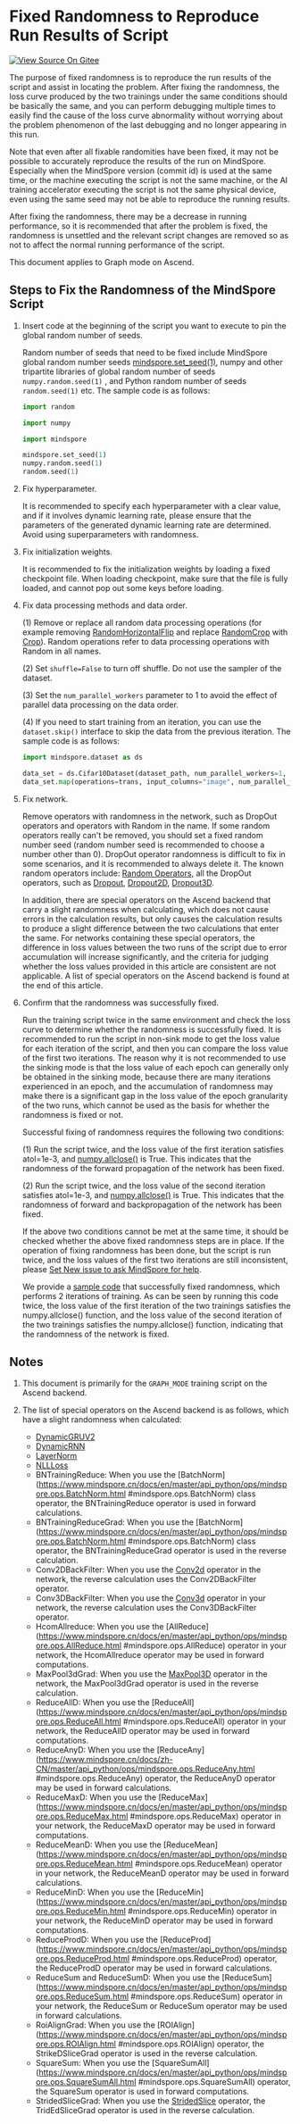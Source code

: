 # Fixed Randomness to Reproduce Run Results of Script

[![View Source On Gitee](https://mindspore-website.obs.cn-north-4.myhuaweicloud.com/website-images/master/resource/_static/logo_source_en.svg)](https://gitee.com/mindspore/docs/blob/master/docs/mindinsight/docs/source_en/fixing_randomness.md)

The purpose of fixed randomness is to reproduce the run results of the script and assist in locating the problem. After fixing the randomness, the loss curve produced by the two trainings under the same conditions should be basically the same, and you can perform debugging multiple times to easily find the cause of the loss curve abnormality without worrying about the problem phenomenon of the last debugging and no longer appearing in this run.

Note that even after all fixable randomities have been fixed, it may not be possible to accurately reproduce the results of the run on MindSpore. Especially when the MindSpore version (commit id) is used at the same time, or the machine executing the script is not the same machine, or the AI training accelerator executing the script is not the same physical device, even using the same seed may not be able to reproduce the running results.

After fixing the randomness, there may be a decrease in running performance, so it is recommended that after the problem is fixed, the randomness is unsettled and the relevant script changes are removed so as not to affect the normal running performance of the script.

This document applies to Graph mode on Ascend.

## Steps to Fix the Randomness of the MindSpore Script

1. Insert code at the beginning of the script you want to execute to pin the global random number of seeds.

    Random number of seeds that need to be fixed include MindSpore global random number seeds [mindspore.set_seed(1)](https://www.mindspore.cn/docs/en/master/api_python/mindspore/mindspore.set_seed.html#mindspore.set_seed), numpy and other tripartite libraries of global random number of seeds `numpy.random.seed(1)` , and Python random number of seeds `random.seed(1)` etc. The sample code is as follows:

    ```python
    import random

    import numpy

    import mindspore

    mindspore.set_seed(1)
    numpy.random.seed(1)
    random.seed(1)
    ```

2. Fix hyperparameter.

    It is recommended to specify each hyperparameter with a clear value, and if it involves dynamic learning rate, please ensure that the parameters of the generated dynamic learning rate are determined. Avoid using superparameters with randomness.

3. Fix initialization weights.

    It is recommended to fix the initialization weights by loading a fixed checkpoint file. When loading checkpoint, make sure that the file is fully loaded, and cannot pop out some keys before loading.

4. Fix data processing methods and data order.

    (1) Remove or replace all random data processing operations (for example removing [RandomHorizontalFlip](https://mindspore.cn/docs/en/master/api_python/dataset_vision/mindspore.dataset.vision.RandomHorizontalFlip.html#mindspore.dataset.vision.RandomHorizontalFlip) and replace [RandomCrop](https://mindspore.cn/docs/en/master/api_python/dataset_vision/mindspore.dataset.vision.RandomCrop.html#mindspore.dataset.vision.RandomCrop) with [Crop](https://mindspore.cn/docs/en/master/api_python/dataset_vision/mindspore.dataset.vision.Crop.html#mindspore.dataset.vision.Crop)). Random operations refer to data processing operations with Random in all names.

    (2) Set `shuffle=False` to turn off shuffle. Do not use the sampler of the dataset.

    (3) Set the `num_parallel_workers` parameter to 1 to avoid the effect of parallel data processing on the data order.

    (4) If you need to start training from an iteration, you can use the `dataset.skip()` interface to skip the data from the previous iteration.
    The sample code is as follows:

    ```python
    import mindspore.dataset as ds

    data_set = ds.Cifar10Dataset(dataset_path, num_parallel_workers=1, shuffle=False)
    data_set.map(operations=trans, input_columns="image", num_parallel_workers=1)
    ```

5. Fix network.

    Remove operators with randomness in the network, such as DropOut operators and operators with Random in the name. If some random operators really can't be removed, you should set a fixed random number seed (random number seed is recommended to choose a number other than 0). DropOut operator randomness is difficult to fix in some scenarios, and it is recommended to always delete it. The known random operators include: [Random Operators](https://www.mindspore.cn/docs/en/master/api_python/mindspore.ops.primitive.html#random-generation-operator), all the DropOut operators, such as [Dropout](https://www.mindspore.cn/docs/en/master/api_python/ops/mindspore.ops.Dropout.html#mindspore.ops.Dropout), [Dropout2D](https://www.mindspore.cn/docs/en/master/api_python/ops/mindspore.ops.Dropout2D.html#mindspore.ops.Dropout2D), [Dropout3D](https://www.mindspore.cn/docs/en/master/api_python/ops/mindspore.ops.Dropout3D.html#mindspore.ops.Dropout3D).

    In addition, there are special operators on the Ascend backend that carry a slight randomness when calculating, which does not cause errors in the calculation results, but only causes the calculation results to produce a slight difference between the two calculations that enter the same. For networks containing these special operators, the difference in loss values between the two runs of the script due to error accumulation will increase significantly, and the criteria for judging whether the loss values provided in this article are consistent are not applicable. A list of special operators on the Ascend backend is found at the end of this article.

6. Confirm that the randomness was successfully fixed.

    Run the training script twice in the same environment and check the loss curve to determine whether the randomness is successfully fixed. It is recommended to run the script in non-sink mode to get the loss value for each iteration of the script, and then you can compare the loss value of the first two iterations. The reason why it is not recommended to use the sinking mode is that the loss value of each epoch can generally only be obtained in the sinking mode, because there are many iterations experienced in an epoch, and the accumulation of randomness may make there is a significant gap in the loss value of the epoch granularity of the two runs, which cannot be used as the basis for whether the randomness is fixed or not.

    Successful fixing of randomness requires the following two conditions:

    (1) Run the script twice, and the loss value of the first iteration satisfies atol=1e-3, and [numpy.allclose()](https://numpy.org/doc/stable/reference/generated/numpy.allclose.html) is True. This indicates that the randomness of the forward propagation of the network has been fixed.

    (2) Run the script twice, and the loss value of the second iteration satisfies atol=1e-3, and [numpy.allclose()](https://numpy.org/doc/stable/reference/generated/numpy.allclose.html) is True. This indicates that the randomness of forward and backpropagation of the network has been fixed.

    If the above two conditions cannot be met at the same time, it should be checked whether the above fixed randomness steps are in place. If the operation of fixing randomness has been done, but the script is run twice, and the loss values of the first two iterations are still inconsistent, please [Set New issue to ask MindSpore for help](https://gitee.com/mindspore/mindspore/issues/new).

    We provide a [sample code](https://gitee.com/mindspore/docs/blob/master/docs/sample_code/mindinsight/fix_randomness/fix_randomness.py) that successfully fixed randomness, which performs 2 iterations of training. As can be seen by running this code twice, the loss value of the first iteration of the two trainings satisfies the numpy.allclose() function, and the loss value of the second iteration of the two trainings satisfies the numpy.allclose() function, indicating that the randomness of the network is fixed.

## Notes

1. This document is primarily for the `GRAPH_MODE` training script on the Ascend backend.

2. The list of special operators on the Ascend backend is as follows, which have a slight randomness when calculated:
   - [DynamicGRUV2](https://www.mindspore.cn/docs/en/master/api_python/ops/mindspore.ops.DynamicGRUV2.html#mindspore.ops.DynamicGRUV2)
   - [DynamicRNN](https://www.mindspore.cn/docs/en/master/api_python/ops/mindspore.ops.DynamicRNN.html#mindspore.ops.DynamicRNN)
   - [LayerNorm](https://www.mindspore.cn/docs/en/master/api_python/ops/mindspore.ops.LayerNorm.html#mindspore.ops.LayerNorm)
   - [NLLLoss](https://www.mindspore.cn/docs/en/master/api_python/ops/mindspore.ops.NLLLoss.html#mindspore.ops.NLLLoss)
   - BNTrainingReduce: When you use the [BatchNorm](https://www.mindspore.cn/docs/en/master/api_python/ops/mindspore.ops.BatchNorm.html #mindspore.ops.BatchNorm) class operator, the BNTrainingReduce operator is used in forward calculations.
   - BNTrainingReduceGrad: When you use the [BatchNorm](https://www.mindspore.cn/docs/en/master/api_python/ops/mindspore.ops.BatchNorm.html #mindspore.ops.BatchNorm) class operator, the BNTrainingReduceGrad operator is used in the reverse calculation.
   - Conv2DBackFilter: When you use the [Conv2d](https://www.mindspore.cn/docs/en/master/api_python/ops/mindspore.ops.Conv2D.html#mindspore.ops.Conv2D) operator in the network, the reverse calculation uses the Conv2DBackFilter operator.
   - Conv3DBackFilter: When you use the [Conv3d](https://www.mindspore.cn/docs/en/master/api_python/ops/mindspore.ops.Conv3D.html#mindspore.ops.Conv3D) operator in your network, the reverse calculation uses the Conv3DBackFilter operator.
   - HcomAllreduce: When you use the [AllReduce](https://www.mindspore.cn/docs/en/master/api_python/ops/mindspore.ops.AllReduce.html #mindspore.ops.AllReduce) operator in your network, the HcomAllreduce operator may be used in forward computations.
   - MaxPool3dGrad: When you use the [MaxPool3D](https://www.mindspore.cn/docs/en/master/api_python/ops/mindspore.ops.MaxPool3D.html#mindspore.ops.MaxPool3D) operator in the network, the MaxPool3dGrad operator is used in the reverse calculation.
   - ReduceAllD: When you use the [ReduceAll](https://www.mindspore.cn/docs/en/master/api_python/ops/mindspore.ops.ReduceAll.html #mindspore.ops.ReduceAll) operator in your network, the ReduceAllD operator may be used in forward computations.
   - ReduceAnyD: When you use the [ReduceAny](https://www.mindspore.cn/docs/zh-CN/master/api_python/ops/mindspore.ops.ReduceAny.html #mindspore.ops.ReduceAny) operator, the ReduceAnyD operator may be used in forward calculations.
   - ReduceMaxD: When you use the [ReduceMax](https://www.mindspore.cn/docs/en/master/api_python/ops/mindspore.ops.ReduceMax.html #mindspore.ops.ReduceMax) operator in your network, the ReduceMaxD operator may be used in forward computations.
   - ReduceMeanD: When you use the [ReduceMean](https://www.mindspore.cn/docs/en/master/api_python/ops/mindspore.ops.ReduceMean.html #mindspore.ops.ReduceMean) operator in your network, the ReduceMeanD operator may be used in forward calculations.
   - ReduceMinD: When you use the [ReduceMin](https://www.mindspore.cn/docs/en/master/api_python/ops/mindspore.ops.ReduceMin.html #mindspore.ops.ReduceMin) operator in your network, the ReduceMinD operator may be used in forward computations.
   - ReduceProdD: When you use the [ReduceProd](https://www.mindspore.cn/docs/en/master/api_python/ops/mindspore.ops.ReduceProd.html #mindspore.ops.ReduceProd) operator, the ReduceProdD operator may be used in forward calculations.
   - ReduceSum and ReduceSumD: When you use the [ReduceSum](https://www.mindspore.cn/docs/en/master/api_python/ops/mindspore.ops.ReduceSum.html #mindspore.ops.ReduceSum) operator in your network, the ReduceSum or ReduceSum operator may be used in forward calculations.
   - RoiAlignGrad: When you use the [ROIAlign](https://www.mindspore.cn/docs/en/master/api_python/ops/mindspore.ops.ROIAlign.html #mindspore.ops.ROIAlign) operator, the StrikeDSliceGrad operator is used in the reverse calculation.
   - SquareSum: When you use the [SquareSumAll](https://www.mindspore.cn/docs/en/master/api_python/ops/mindspore.ops.SquareSumAll.html #mindspore.ops.SquareSumAll) operator, the SquareSum operator is used in forward computations.
   - StridedSliceGrad: When you use the [StridedSlice](https://www.mindspore.cn/docs/en/master/api_python/ops/mindspore.ops.StridedSlice.html#mindspore.ops.StridedSlice) operator, the TridEdSliceGrad operator is used in the reverse calculation.